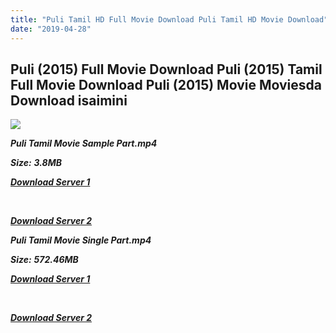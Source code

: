 ```yaml
---
title: "Puli Tamil HD Full Movie Download Puli Tamil HD Movie Download"
date: "2019-04-28"
---
```


## Puli (2015) Full Movie Download Puli (2015) Tamil Full Movie Download Puli (2015) Movie Moviesda Download isaimini

![](https://images.moviebuff.com/f9051124-ede9-4eae-8220-88975236a1f7?w=1000)

**_Puli Tamil Movie Sample Part.mp4_**

**_Size:_** **_3.8MB_**

**_[Download Server 1](http://s5.uptofiles.net//files/Tamil{18b9e36be58349bcedc591cb24b1d58373c4fcb8ec6c90ee99c2d93b5f4aedc9}20Movies{18b9e36be58349bcedc591cb24b1d58373c4fcb8ec6c90ee99c2d93b5f4aedc9}20Collection/Vijay{18b9e36be58349bcedc591cb24b1d58373c4fcb8ec6c90ee99c2d93b5f4aedc9}20Movies{18b9e36be58349bcedc591cb24b1d58373c4fcb8ec6c90ee99c2d93b5f4aedc9}20Collection/Puli{18b9e36be58349bcedc591cb24b1d58373c4fcb8ec6c90ee99c2d93b5f4aedc9}20(2015)/Puli{18b9e36be58349bcedc591cb24b1d58373c4fcb8ec6c90ee99c2d93b5f4aedc9}20(640x360)/Puli{18b9e36be58349bcedc591cb24b1d58373c4fcb8ec6c90ee99c2d93b5f4aedc9}20HD{18b9e36be58349bcedc591cb24b1d58373c4fcb8ec6c90ee99c2d93b5f4aedc9}20Sample.mp4)_**

**_[  
](http://s5.uptofiles.net//files/Tamil{18b9e36be58349bcedc591cb24b1d58373c4fcb8ec6c90ee99c2d93b5f4aedc9}20Movies{18b9e36be58349bcedc591cb24b1d58373c4fcb8ec6c90ee99c2d93b5f4aedc9}20Collection/Vijay{18b9e36be58349bcedc591cb24b1d58373c4fcb8ec6c90ee99c2d93b5f4aedc9}20Movies{18b9e36be58349bcedc591cb24b1d58373c4fcb8ec6c90ee99c2d93b5f4aedc9}20Collection/Puli{18b9e36be58349bcedc591cb24b1d58373c4fcb8ec6c90ee99c2d93b5f4aedc9}20(2015)/Puli{18b9e36be58349bcedc591cb24b1d58373c4fcb8ec6c90ee99c2d93b5f4aedc9}20(640x360)/Puli{18b9e36be58349bcedc591cb24b1d58373c4fcb8ec6c90ee99c2d93b5f4aedc9}20HD{18b9e36be58349bcedc591cb24b1d58373c4fcb8ec6c90ee99c2d93b5f4aedc9}20Sample.mp4)_**

**_[Download Server 2](http://s5.uptofiles.net//files/Tamil{18b9e36be58349bcedc591cb24b1d58373c4fcb8ec6c90ee99c2d93b5f4aedc9}20Movies{18b9e36be58349bcedc591cb24b1d58373c4fcb8ec6c90ee99c2d93b5f4aedc9}20Collection/Vijay{18b9e36be58349bcedc591cb24b1d58373c4fcb8ec6c90ee99c2d93b5f4aedc9}20Movies{18b9e36be58349bcedc591cb24b1d58373c4fcb8ec6c90ee99c2d93b5f4aedc9}20Collection/Puli{18b9e36be58349bcedc591cb24b1d58373c4fcb8ec6c90ee99c2d93b5f4aedc9}20(2015)/Puli{18b9e36be58349bcedc591cb24b1d58373c4fcb8ec6c90ee99c2d93b5f4aedc9}20(640x360)/Puli{18b9e36be58349bcedc591cb24b1d58373c4fcb8ec6c90ee99c2d93b5f4aedc9}20HD{18b9e36be58349bcedc591cb24b1d58373c4fcb8ec6c90ee99c2d93b5f4aedc9}20Sample.mp4)_**

**_Puli Tamil Movie Single Part.mp4_**

**_Size:_** **_572.46MB_**

**_[Download Server 1](http://s5.uptofiles.net//files/Tamil{18b9e36be58349bcedc591cb24b1d58373c4fcb8ec6c90ee99c2d93b5f4aedc9}20Movies{18b9e36be58349bcedc591cb24b1d58373c4fcb8ec6c90ee99c2d93b5f4aedc9}20Collection/Vijay{18b9e36be58349bcedc591cb24b1d58373c4fcb8ec6c90ee99c2d93b5f4aedc9}20Movies{18b9e36be58349bcedc591cb24b1d58373c4fcb8ec6c90ee99c2d93b5f4aedc9}20Collection/Puli{18b9e36be58349bcedc591cb24b1d58373c4fcb8ec6c90ee99c2d93b5f4aedc9}20(2015)/Puli{18b9e36be58349bcedc591cb24b1d58373c4fcb8ec6c90ee99c2d93b5f4aedc9}20(640x360)/Puli{18b9e36be58349bcedc591cb24b1d58373c4fcb8ec6c90ee99c2d93b5f4aedc9}20HD.mp4)_**

**_[  
](http://s5.uptofiles.net//files/Tamil{18b9e36be58349bcedc591cb24b1d58373c4fcb8ec6c90ee99c2d93b5f4aedc9}20Movies{18b9e36be58349bcedc591cb24b1d58373c4fcb8ec6c90ee99c2d93b5f4aedc9}20Collection/Vijay{18b9e36be58349bcedc591cb24b1d58373c4fcb8ec6c90ee99c2d93b5f4aedc9}20Movies{18b9e36be58349bcedc591cb24b1d58373c4fcb8ec6c90ee99c2d93b5f4aedc9}20Collection/Puli{18b9e36be58349bcedc591cb24b1d58373c4fcb8ec6c90ee99c2d93b5f4aedc9}20(2015)/Puli{18b9e36be58349bcedc591cb24b1d58373c4fcb8ec6c90ee99c2d93b5f4aedc9}20(640x360)/Puli{18b9e36be58349bcedc591cb24b1d58373c4fcb8ec6c90ee99c2d93b5f4aedc9}20HD.mp4)_**

**_[Download Server 2](http://s5.uptofiles.net//files/Tamil{18b9e36be58349bcedc591cb24b1d58373c4fcb8ec6c90ee99c2d93b5f4aedc9}20Movies{18b9e36be58349bcedc591cb24b1d58373c4fcb8ec6c90ee99c2d93b5f4aedc9}20Collection/Vijay{18b9e36be58349bcedc591cb24b1d58373c4fcb8ec6c90ee99c2d93b5f4aedc9}20Movies{18b9e36be58349bcedc591cb24b1d58373c4fcb8ec6c90ee99c2d93b5f4aedc9}20Collection/Puli{18b9e36be58349bcedc591cb24b1d58373c4fcb8ec6c90ee99c2d93b5f4aedc9}20(2015)/Puli{18b9e36be58349bcedc591cb24b1d58373c4fcb8ec6c90ee99c2d93b5f4aedc9}20(640x360)/Puli{18b9e36be58349bcedc591cb24b1d58373c4fcb8ec6c90ee99c2d93b5f4aedc9}20HD.mp4)_**

